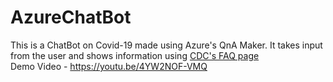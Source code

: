 # AzureChatBot
This is a ChatBot on Covid-19 made using Azure's QnA Maker. It takes input from the user and shows information 
using <a href="https://www.cdc.gov/coronavirus/2019-ncov/faq.html">CDC's FAQ page </a> <br>
Demo Video - https://youtu.be/4YW2NOF-VMQ
